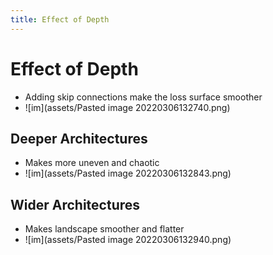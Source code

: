 ```yaml
---
title: Effect of Depth
---
```


# Effect of Depth
- Adding skip connections make the loss surface smoother
- ![im](assets/Pasted image 20220306132740.png)

## Deeper Architectures
- Makes more uneven and chaotic
- ![im](assets/Pasted image 20220306132843.png)

## Wider Architectures
- Makes landscape smoother and flatter
- ![im](assets/Pasted image 20220306132940.png)










